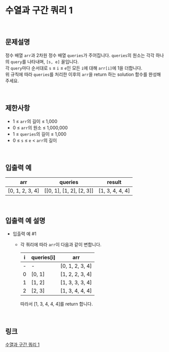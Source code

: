 # 수열과 구간 쿼리 1

<br>

## 문제설명
정수 배열 `arr`과 2차원 정수 배열 `queries`가 주어집니다. `queries`의 원소는 각각 하나의 `query`를 나타내며, `[s, e]` 꼴입니다.<br>
각 `query`마다 순서대로 `s` ≤ `i` ≤ `e`인 모든 `i`에 대해 `arr[i]`에 1을 더합니다.<br>
위 규칙에 따라 `queries`를 처리한 이후의 `arr`을 return 하는 solution 함수를 완성해 주세요.

<br>

## 제한사항
- 1 ≤ `arr`의 길이 ≤ 1,000
- 0 ≤ `arr`의 원소 ≤ 1,000,000
- 1 ≤ `queries`의 길이 ≤ 1,000
- 0 ≤ `s` ≤ `e` < `arr`의 길이

<br>

## 입출력 예
| arr | queries | result |
|---|---|---|
| [0, 1, 2, 3, 4] | [[0, 1], [1, 2], [2, 3]] | [1, 3, 4, 4, 4] |

<br>

## 입출력 예 설명
- 입출력 예 #1
    - 각 쿼리에 따라 `arr`이 다음과 같이 변합니다.

        | i | queries[i] | arr |
        |---|---|---|
        | - | - | [0, 1, 2, 3, 4] |
        | 0 | [0, 1] | [1, 2, 2, 3, 4] |
        | 1 | [1, 2] | [1, 3, 3, 3, 4] |
        | 2 | [2, 3] | [1, 3, 4, 4, 4] |

        따라서 [1, 3, 4, 4, 4]를 return 합니다.

<br>

## 링크
[수열과 구간 쿼리 1](https://school.programmers.co.kr/learn/courses/30/lessons/181883)
